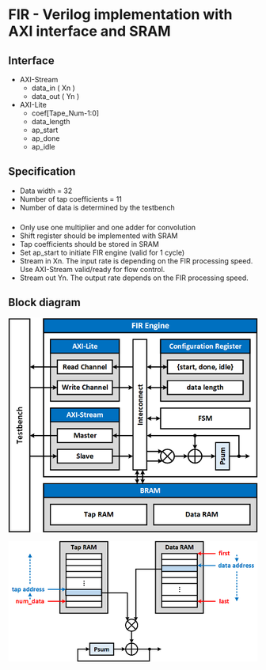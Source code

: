 # FIR - Verilog implementation with AXI interface and SRAM

## Interface
- AXI-Stream
    - data_in ( Xn )
    - data_out ( Yn )
- AXI-Lite
    - coef[Tape_Num-1:0]
    - data_length
    - ap_start
    - ap_done
    - ap_idle

## Specification
- Data width = 32
- Number of tap coefficients = 11
- Number of data is determined by the testbench
###
- Only use one multiplier and one adder for convolution
- Shift register should be implemented with SRAM
- Tap coefficients should be stored in SRAM
- Set ap_start to initiate FIR engine (valid for 1 cycle)
- Stream in Xn. The input rate is depending on the FIR processing speed. Use AXI-Stream valid/ready for flow control.
- Stream out Yn. The output rate depends on the FIR processing speed.

## Block diagram
![block_diagram](asset/block_diagram.png)

![bram_control](asset/bram_control.png)
